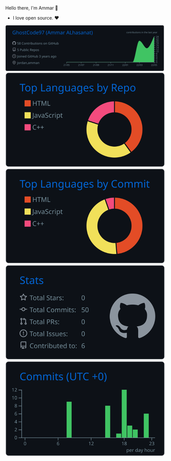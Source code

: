 Hello there, I'm Ammar 👋
- I love open source. ❤️



[![](https://raw.githubusercontent.com/GhostCode97/GhostCode97/master/profile-summary-card-output/github_dark/0-profile-details.svg)](https://github.com/vn7n24fzkq/github-profile-summary-cards)[![](https://raw.githubusercontent.com/GhostCode97/GhostCode97/master/profile-summary-card-output/github_dark/1-repos-per-language.svg)](https://github.com/vn7n24fzkq/github-profile-summary-cards) [![](https://raw.githubusercontent.com/GhostCode97/GhostCode97/master/profile-summary-card-output/github_dark/2-most-commit-language.svg)](https://github.com/vn7n24fzkq/github-profile-summary-cards)[![](https://raw.githubusercontent.com/GhostCode97/GhostCode97/master/profile-summary-card-output/github_dark/3-stats.svg)](https://github.com/vn7n24fzkq/github-profile-summary-cards) [![](https://raw.githubusercontent.com/GhostCode97/GhostCode97/master/profile-summary-card-output/github_dark/4-productive-time.svg)](https://github.com/vn7n24fzkq/github-profile-summary-cards)
